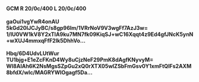 #### GCM R 20/0c/400 L 20/0c/400
**gaOui1vgYwR4onAU**<br/>**5kGd20lJCJyBC/s8gp96lm/1VRrNoV9V3wgFf7AzJ3w=**<br/>**1/lU0VW1kV8Y2xTlA9ku7MN7fk09KiqSJ+wC16Xqqt4z9Ed4gfJNcK5ynN+wXUJ4mmxqFfF2lk5DhhVo...**<br/><br/>
**Hbq/6D4UdvLUtWur**<br/>**TU1bjg+E1eZcFKnD4Wy8uCjzNeF29PmK8dAgfKNyvyM=**<br/>**WI8AIAh6K2NsMgsSZpGu2xQ0rXTX05wlZSbFmGsv0Y1xmFtQlFs2AXM8bfdX/wIc/MAGRYWIOgagf5Da...**